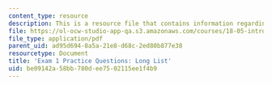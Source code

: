 ```yaml
---
content_type: resource
description: This is a resource file that contains information regarding long list.
file: https://ol-ocw-studio-app-qa.s3.amazonaws.com/courses/18-05-introduction-to-probability-and-statistics-spring-2014/be09142a58bb780dee7502115ee1f4b9_MIT18_05S14_Prac_Exa1_Long.pdf
file_type: application/pdf
parent_uid: ad95d694-8a5a-21e8-d68c-2ed80b877e38
resourcetype: Document
title: 'Exam 1 Practice Questions: Long List'
uid: be09142a-58bb-780d-ee75-02115ee1f4b9
---
```

